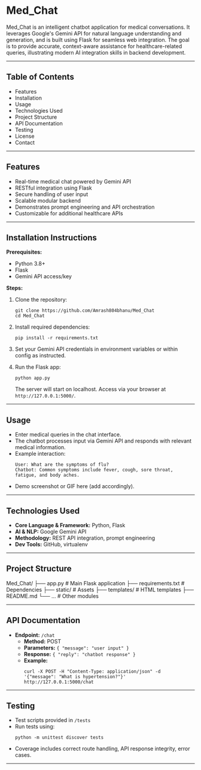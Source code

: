 # Med_Chat

Med_Chat is an intelligent chatbot application for medical conversations. It leverages Google's Gemini API for natural language understanding and generation, and is built using Flask for seamless web integration. The goal is to provide accurate, context-aware assistance for healthcare-related queries, illustrating modern AI integration skills in backend development.

---

## Table of Contents
- Features
- Installation
- Usage
- Technologies Used
- Project Structure
- API Documentation
- Testing
- License
- Contact

---

## Features

- Real-time medical chat powered by Gemini API
- RESTful integration using Flask
- Secure handling of user input
- Scalable modular backend
- Demonstrates prompt engineering and API orchestration
- Customizable for additional healthcare APIs

---

## Installation Instructions

**Prerequisites:**
- Python 3.8+
- Flask
- Gemini API access/key

**Steps:**

1. Clone the repository:
    ```
    git clone https://github.com/Amrash804bhanu/Med_Chat
    cd Med_Chat
    ```

2. Install required dependencies:
    ```
    pip install -r requirements.txt
    ```

3. Set your Gemini API credentials in environment variables or within config as instructed.

4. Run the Flask app:
    ```
    python app.py
    ```
    The server will start on localhost. Access via your browser at `http://127.0.0.1:5000/`.

---

## Usage

- Enter medical queries in the chat interface.
- The chatbot processes input via Gemini API and responds with relevant medical information.
- Example interaction:
    ```
    User: What are the symptoms of flu?
    Chatbot: Common symptoms include fever, cough, sore throat, fatigue, and body aches.
    ```
- Demo screenshot or GIF here (add accordingly).

---

## Technologies Used

- **Core Language & Framework:** Python, Flask
- **AI & NLP:** Google Gemini API
- **Methodology:** REST API integration, prompt engineering
- **Dev Tools:** GitHub, virtualenv

---

## Project Structure
Med_Chat/
├── app.py # Main Flask application
├── requirements.txt # Dependencies
├── static/ # Assets
├── templates/ # HTML templates
├── README.md
└── ... # Other modules


---

## API Documentation

- **Endpoint:** `/chat`
    - **Method:** POST
    - **Parameters:** `{ "message": "user input" }`
    - **Response:** `{ "reply": "chatbot response" }`
    - **Example:**
      ```
      curl -X POST -H "Content-Type: application/json" -d '{"message": "What is hypertension?"}' http://127.0.0.1:5000/chat
      ```

---

## Testing

- Test scripts provided in `/tests`
- Run tests using:
    ```
    python -m unittest discover tests
    ```
- Coverage includes correct route handling, API response integrity, error cases.

---




